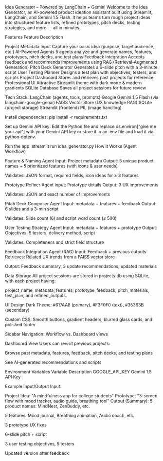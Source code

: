 Idea Generator – Powered by LangChain + Gemini Welcome to the Idea Generator, an AI-powered product ideation assistant built using Streamlit, LangChain, and Gemini 1.5 Flash. It helps teams turn rough project ideas into structured feature lists, refined prototypes, pitch decks, testing strategies, and more — all in minutes.

Features Feature Description

Project Metadata Input Capture your basic idea (purpose, target audience, etc.) AI-Powered Agents 5 agents analyze and generate names, features, prototypes, pitch decks, and test plans Feedback Integration Accepts feedback and recommends improvements using RAG (Retrieval-Augmented Generation) Pitch Deck Generator Generates a 6-slide pitch with a 3-minute script User Testing Planner Designs a test plan with objectives, testers, and scripts Project Dashboard Stores and retrieves past projects for reference Professional UI Attractive Streamlit theme with dark mode & modern gradients SQLite Database Saves all project sessions for future review

Tech Stack: LangChain (agents, tools, prompts) Google Gemini 1.5 Flash (via langchain-google-genai) FAISS Vector Store (UX knowledge RAG) SQLite (project storage) Streamlit (frontend) PIL (image handling)

Install dependencies: pip install -r requirements.txt

Set up Gemini API key: Edit the Python file and replace os.environ["give me your api"] with your Gemini API key or store it in an .env file and load it via python-dotenv.

Run the app: streamlit run idea_generator.py How It Works (Agent Workflow)

Feature & Naming Agent Input: Project metadata
Output: 5 unique product names + 5 prioritized features (with icons & user needs)

Validates: JSON format, required fields, icon ideas for ≥ 3 features

Prototype Refiner Agent Input: Prototype details
Output: 3 UX improvements

Validates: JSON and exact number of improvements

Pitch Deck Composer Agent Input: metadata + features + feedback
Output: 6 slides and a 3-min script

Validates: Slide count (6) and script word count (≤ 500)

User Testing Strategy Agent Input: metadata + features + prototype
Output: Objectives, 5 testers, delivery method, script

Validates: Completeness and strict field structure

Feedback Integration Agent (RAG) Input: Feedback + previous outputs
Retrieves: Related UX trends from a FAISS vector store

Output: Feedback summary, 3 update recommendations, updated materials

Data Storage All project sessions are stored in projects.db using SQLite, with each project having:

project_name, metadata, features, prototype_feedback, pitch_materials, test_plan, and refined_outputs.

UI Design Dark Theme: #617AA8 (primary), #F3F0F0 (text), #35363B (secondary)

Custom CSS: Smooth buttons, gradient headers, blurred glass cards, and polished footer

Sidebar Navigation: Workflow vs. Dashboard views

Dashboard View Users can revisit previous projects:

Browse past metadata, features, feedback, pitch decks, and testing plans

See AI-generated recommendations and scripts

Environment Variables Variable Description GOOGLE_API_KEY Gemini 1.5 API Key

Example Input/Output Input:

Project Idea: "A mindfulness app for college students" Prototype: "3-screen flow with mood tracker, audio guide, breathing tool" Output (Summary): 5 product names: MindNest, ZenBuddy, etc.

5 features: Mood journal, Breathing animation, Audio coach, etc.

3 prototype UX fixes

6-slide pitch + script

3 user testing objectives, 5 testers

Updated version after feedback

